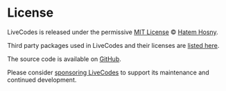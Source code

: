 # License

LiveCodes is released under the permissive [MIT License](https://github.com/live-codes/livecodes/blob/develop/LICENSE) © [Hatem Hosny](https://github.com/hatemhosny).

Third party packages used in LiveCodes and their licenses are [listed here](https://github.com/live-codes/livecodes/blob/develop/vendor-licenses.md).

The source code is available on [GitHub](https://github.com/live-codes/livecodes).

Please consider [sponsoring LiveCodes](./sponsor.md) to support its maintenance and continued development.
